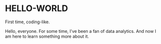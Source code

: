 # HELLO-WORLD
First time, coding-like.

Hello, everyone. For some time, I've been a fan of data analytics.
And now I am here to learn something more about it.
